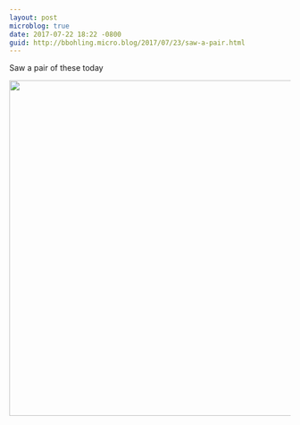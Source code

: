 ```yaml
---
layout: post
microblog: true
date: 2017-07-22 18:22 -0800
guid: http://bbohling.micro.blog/2017/07/23/saw-a-pair.html
---
```

Saw a pair of these today

<img src="http://bbohling.micro.blog/uploads/2017/9f21d45c8e.jpg" width="600" height="600" style="height: auto" />
